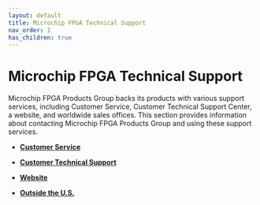```yaml
---
layout: default
title: Microchip FPGA Technical Support
nav_order: 1
has_children: true
---
```

# Microchip FPGA Technical Support

Microchip FPGA Products Group backs its products with various support services, including Customer Service, Customer Technical Support Center, a website, and worldwide sales offices. This section provides information about contacting Microchip FPGA Products Group and using these support services.

-   **[Customer Service](GUID-CD4AD298-15F2-44A8-A734-EBEE3A9AF154.md)**  

-   **[Customer Technical Support](GUID-CBA128DE-8057-48D6-B166-CC98F5DEEEFC.md)**  

-   **[Website](GUID-5A785935-F95C-40F2-8658-BE331AF364D4.md)**  

-   **[Outside the U.S.](GUID-C18852E1-B6BB-4741-A0B9-98971D59F6F3.md)**  


